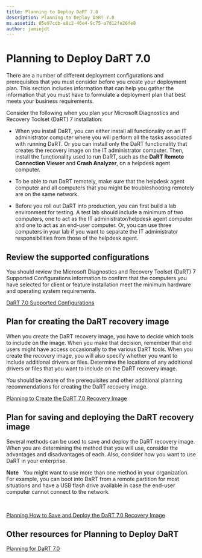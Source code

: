 ```yaml
---
title: Planning to Deploy DaRT 7.0
description: Planning to Deploy DaRT 7.0
ms.assetid: 05e97cdb-a8c2-46e4-9c75-a7d12fe26fe8
author: jamiejdt
---
```


# Planning to Deploy DaRT 7.0


There are a number of different deployment configurations and prerequisites that you must consider before you create your deployment plan. This section includes information that can help you gather the information that you must have to formulate a deployment plan that best meets your business requirements.

Consider the following when you plan your Microsoft Diagnostics and Recovery Toolset (DaRT) 7 installation:

-   When you install DaRT, you can either install all functionality on an IT administrator computer where you will perform all the tasks associated with running DaRT. Or you can install only the DaRT functionality that creates the recovery image on the IT administrator computer. Then, install the functionality used to run DaRT, such as the **DaRT Remote Connection Viewer** and **Crash Analyzer**, on a helpdesk agent computer.

-   To be able to run DaRT remotely, make sure that the helpdesk agent computer and all computers that you might be troubleshooting remotely are on the same network.

-   Before you roll out DaRT into production, you can first build a lab environment for testing. A test lab should include a minimum of two computers, one to act as the IT administrator/helpdesk agent computer and one to act as an end-user computer. Or, you can use three computers in your lab if you want to separate the IT administrator responsibilities from those of the helpdesk agent.

## Review the supported configurations


You should review the Microsoft Diagnostics and Recovery Toolset (DaRT) 7 Supported Configurations information to confirm that the computers you have selected for client or feature installation meet the minimum hardware and operating system requirements.

[DaRT 7.0 Supported Configurations](dart-70-supported-configurations-dart-7.md)

## Plan for creating the DaRT recovery image


When you create the DaRT recovery image, you have to decide which tools to include on the image. When you make that decision, remember that end users might have access occasionally to the various DaRT tools. When you create the recovery image, you will also specify whether you want to include additional drivers or files. Determine the locations of any additional drivers or files that you want to include on the DaRT recovery image.

You should be aware of the prerequisites and other additional planning recommendations for creating the DaRT recovery image.

[Planning to Create the DaRT 7.0 Recovery Image](planning-to-create-the-dart-70-recovery-image.md)

## Plan for saving and deploying the DaRT recovery image


Several methods can be used to save and deploy the DaRT recovery image. When you are determining the method that you will use, consider the advantages and disadvantages of each. Also, consider how you want to use DaRT in your enterprise.

**Note**  
You might want to use more than one method in your organization. For example, you can boot into DaRT from a remote partition for most situations and have a USB flash drive available in case the end-user computer cannot connect to the network.

 

[Planning How to Save and Deploy the DaRT 7.0 Recovery Image](planning-how-to-save-and-deploy-the-dart-70-recovery-image.md)

## Other resources for Planning to Deploy DaRT


[Planning for DaRT 7.0](planning-for-dart-70-new-ia.md)

 

 





